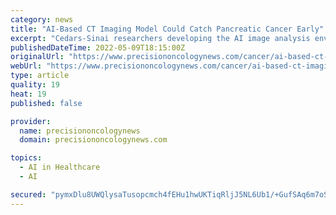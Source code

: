 ```yaml
---
category: news
title: "AI-Based CT Imaging Model Could Catch Pancreatic Cancer Early"
excerpt: "Cedars-Sinai researchers developing the AI image analysis envision using it on patients already receiving abdominal scans and on those with risk factors."
publishedDateTime: 2022-05-09T18:15:00Z
originalUrl: "https://www.precisiononcologynews.com/cancer/ai-based-ct-imaging-model-could-catch-pancreatic-cancer-early"
webUrl: "https://www.precisiononcologynews.com/cancer/ai-based-ct-imaging-model-could-catch-pancreatic-cancer-early"
type: article
quality: 19
heat: 19
published: false

provider:
  name: precisiononcologynews
  domain: precisiononcologynews.com

topics:
  - AI in Healthcare
  - AI

secured: "pymxDlu8UWQlysaTusopcmch4fEHu1hwUKTiqRljJ5NL6Ub1/+GufSAq6m7oSNIbQyYro9tFriialYOQbKSXYWjWHsRxZ7DU91slBNGUvhS4hLzgBkXSBQ55VL//SAj8vcc/NN50Ix9mla8G5OZdV32jqVqyPJ0n1VyHJixMTdkC9qvNMJNIMsMVfMnyoETvbAVFE8ZkJNR+hnOufclAKvPBv/rIeIt3wLH21yc/6kou+5P8nd177BERJfqgoJa4yziejBJHyKzKihMquWOumLvg/xTKCa9V+/KkTBRw08Iiaj0Y/T7SWORWrZp1FfreAdZHP/pcvshtLMXrHr/+ruI/gfHAw376EQsgppO6ryo=;fSWgnySZBjOTmRy8w4YKIQ=="
---
```


